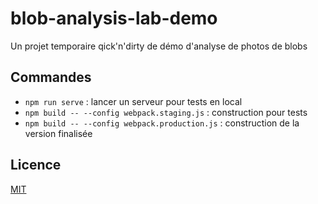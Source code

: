 # blob-analysis-lab-demo
Un projet temporaire qick'n'dirty de démo d'analyse de photos de blobs

## Commandes
* `npm run serve` : lancer un serveur pour tests en local
* `npm build -- --config webpack.staging.js` : construction pour tests
* `npm build -- --config webpack.production.js` : construction de la version finalisée

## Licence
[MIT](LICENSE.md)
